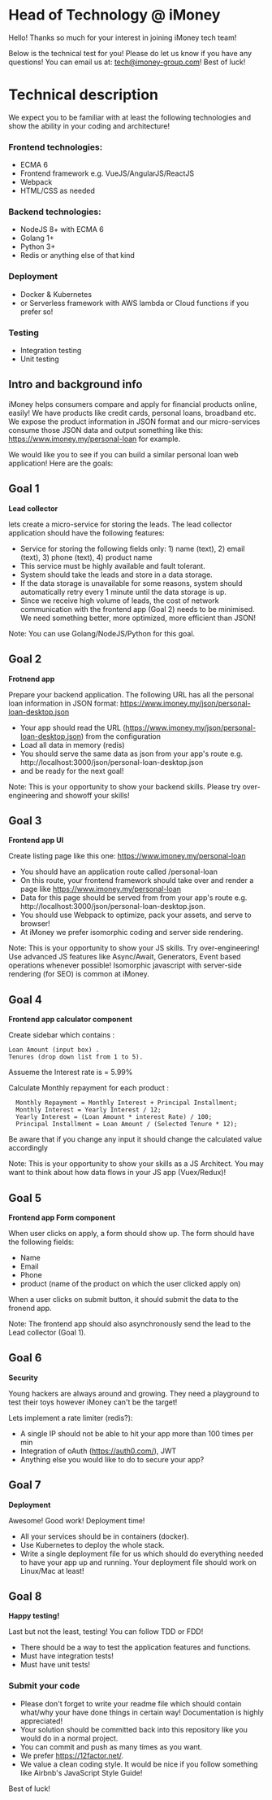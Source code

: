 # Head of Technology @ iMoney
Hello! Thanks so much for your interest in joining iMoney tech team!

Below is the technical test for you! Please do let us know if you have any questions! You can email us at: tech@imoney-group.com!
Best of luck!

Technical description
===========

We expect you to be familiar with at least the following technologies and show the ability in your coding and architecture!

### Frontend technologies:

* ECMA 6
* Frontend framework e.g. VueJS/AngularJS/ReactJS
* Webpack
* HTML/CSS as needed

### Backend technologies:

* NodeJS 8+ with ECMA 6
* Golang 1+
* Python 3+
* Redis or anything else of that kind

### Deployment

* Docker & Kubernetes
* or Serverless framework with AWS lambda or Cloud functions if you prefer so!

### Testing

* Integration testing
* Unit testing

Intro and background info
---------

iMoney helps consumers compare and apply for financial products online, easily! We have products like credit cards, personal loans, broadband etc. We expose the product information in JSON format and our micro-services consume those JSON data and output something like this: https://www.imoney.my/personal-loan for example.

We would like you to see if you can build a similar personal loan web application! Here are the goals:

## Goal 1
**Lead collector**

lets create a micro-service for storing the leads. The lead collector application should have the following features:

* Service for storing the following fields only: 1) name (text), 2) email (text), 3) phone (text), 4) product name
* This service must be highly available and fault tolerant.
* System should take the leads and store in a data storage.
* If the data storage is unavailable for some reasons, system should automatically retry every 1 minute until the data storage is up.
* Since we receive high volume of leads, the cost of network communication with the frontend app (Goal 2) needs to be minimised. We need something better, more optimized, more efficient than JSON!

Note: You can use Golang/NodeJS/Python for this goal.

## Goal 2
**Frotnend app**

Prepare your backend application. The following URL has all the personal loan information in JSON format:
https://www.imoney.my/json/personal-loan-desktop.json

* Your app should read the URL (https://www.imoney.my/json/personal-loan-desktop.json) from the configuration
* Load all data in memory (redis) 
* You should serve the same data as json from your app's route e.g. http://localhost:3000/json/personal-loan-desktop.json
* and be ready for the next goal!

Note: This is your opportunity to show your backend skills. Please try over-engineering and showoff your skills!

## Goal 3
**Frontend app UI**

Create listing page like this one: https://www.imoney.my/personal-loan

* You should have an application route called /personal-loan
* On this route, your frontend framework should take over and render a page like https://www.imoney.my/personal-loan
* Data for this page should be served from from your app's route e.g. http://localhost:3000/json/personal-loan-desktop.json.
* You should use Webpack to optimize, pack your assets, and serve to browser!
* At iMoney we prefer isomorphic coding and server side rendering.

Note: This is your opportunity to show your JS skills. Try over-engineering! Use advanced JS features like Async/Await, Generators, Event based operations whenever possible! Isomorphic javascript with server-side rendering (for SEO) is common at iMoney.

## Goal 4
**Frontend app calculator component**

Create sidebar which contains :
```
Loan Amount (input box) .
Tenures (drop down list from 1 to 5).
```
Assueme the Interest rate is = 5.99%

Calculate Monthly repayment for each product :
```
  Monthly Repayment = Monthly Interest + Principal Installment;
  Monthly Interest = Yearly Interest / 12;
  Yearly Interest = (Loan Amount * interest Rate) / 100;
  Principal Installment = Loan Amount / (Selected Tenure * 12);
```

Be aware that if you change any input it should change the calculated value accordingly

Note: This is your opportunity to show your skills as a JS Architect. You may want to think about how data flows in your JS app (Vuex/Redux)!

## Goal 5
**Frontend app Form component**

When user clicks on apply, a form should show up. The form should have the following fields:
* Name
* Email
* Phone
* product (name of the product on which the user clicked apply on)

When a user clicks on submit button, it should submit the data to the fronend app.

Note: The frontend app should also asynchronously send the lead to the Lead collector (Goal 1).

## Goal 6
**Security**

Young hackers are always around and growing. They need a playground to test their toys however iMoney can't be the target!

Lets implement a rate limiter (redis?):

* A single IP should not be able to hit your app more than 100 times per min
* Integration of oAuth (https://auth0.com/), JWT
* Anything else you would like to do to secure your app?

## Goal 7
**Deployment**

Awesome! Good work! Deployment time!

* All your services should be in containers (docker).
* Use Kubernetes to deploy the whole stack.
* Write a single deployment file for us which should do everything needed to have your app up and running. Your deployment file should work on Linux/Mac at least!

## Goal 8
**Happy testing!**

Last but not the least, testing! You can follow TDD or FDD!

* There should be a way to test the application features and functions.
* Must have integration tests!
* Must have unit tests!

### Submit your code
- Please don't forget to write your readme file which should contain what/why your have done things in certain way! Documentation is highly appreciated!
- Your solution should be committed back into this repository like you would do in a normal project.
- You can commit and push as many times as you want.
- We prefer https://12factor.net/.
- We value a clean coding style. It would be nice if you follow something like Airbnb's JavaScript Style Guide!

Best of luck!